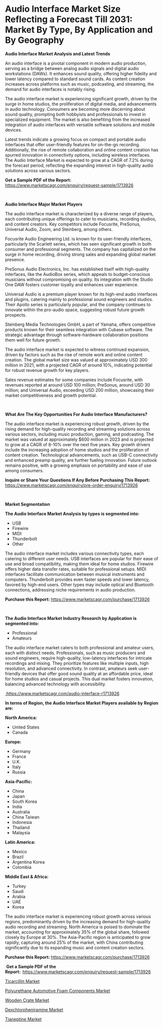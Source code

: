 <p><h1>Audio Interface Market Size Reflecting a Forecast Till 2031: Market By Type, By Application and By Geography</h1></p><p><strong>Audio Interface Market Analysis and Latest Trends</strong></p>
<p><p>An audio interface is a pivotal component in modern audio production, serving as a bridge between analog audio signals and digital audio workstations (DAWs). It enhances sound quality, offering higher fidelity and lower latency compared to standard sound cards. As content creation increases across platforms such as music, podcasting, and streaming, the demand for audio interfaces is notably rising.</p><p>The audio interface market is experiencing significant growth, driven by the surge in home studios, the proliferation of digital media, and advancements in audio technology. Consumers are becoming more discerning about sound quality, prompting both hobbyists and professionals to invest in specialized equipment. The market is also benefiting from the increased integration of audio interfaces with versatile software solutions and mobile devices.</p><p>Latest trends indicate a growing focus on compact and portable audio interfaces that offer user-friendly features for on-the-go recording. Additionally, the rise of remote collaboration and online content creation has spurred innovation in connectivity options, including wireless interfaces. The Audio Interface Market is expected to grow at a CAGR of 7.2% during the forecast period, reflecting the expanding interest in high-quality audio solutions across various sectors.</p></p>
<p><strong>Get a Sample PDF of the Report:&nbsp;</strong> <a href="https://www.marketscagr.com/enquiry/request-sample/1713926?utm_campaign=1282&utm_medium=2&utm_source=Github&utm_content=ia&utm_term=22102024&utm_id=audio-interface">https://www.marketscagr.com/enquiry/request-sample/1713926</a></p>
<p>&nbsp;</p>
<p><strong>Audio Interface Major Market Players</strong></p>
<p><p>The audio interface market is characterized by a diverse range of players, each contributing unique offerings to cater to musicians, recording studios, and content creators. Key competitors include Focusrite, PreSonus, Universal Audio, Zoom, and Steinberg, among others. </p><p>Focusrite Audio Engineering Ltd. is known for its user-friendly interfaces, particularly the Scarlett series, which has seen significant growth in both consumer and professional segments. The company has capitalized on the surge in home recording, driving strong sales and expanding global market presence.</p><p>PreSonus Audio Electronics, Inc. has established itself with high-quality interfaces, like the AudioBox series, which appeals to budget-conscious musicians without compromising on quality. Its integration with the Studio One DAW fosters customer loyalty and enhances user experience. </p><p>Universal Audio is a premium player known for its high-end audio interfaces and plugins, catering mainly to professional sound engineers and studios. Their Apollo series is particularly popular, and the company continues to innovate within the pro-audio space, suggesting robust future growth prospects.</p><p>Steinberg Media Technologies GmbH, a part of Yamaha, offers competitive products known for their seamless integration with Cubase software. The strategic advantage through software-hardware collaboration positions them well for future growth.</p><p>The audio interface market is expected to witness continued expansion, driven by factors such as the rise of remote work and online content creation. The global market size was valued at approximately USD 300 million in 2021, with a projected CAGR of around 10%, indicating potential for robust revenue growth for key players.</p><p>Sales revenue estimates for some companies include Focusrite, with revenues reported at around USD 100 million; PreSonus, around USD 30 million; and Universal Audio, exceeding USD 200 million, showcasing their market competitiveness and growth potential.</p></p>
<p>&nbsp;</p>
<p><strong>What Are The Key Opportunities For Audio Interface Manufacturers?</strong></p>
<p><p>The audio interface market is experiencing robust growth, driven by the rising demand for high-quality recording and streaming solutions across various sectors, including music production, gaming, and podcasting. The market was valued at approximately $600 million in 2023 and is projected to grow at a CAGR of 8-10% over the next five years. Key growth drivers include the increasing adoption of home studios and the proliferation of content creation. Technological advancements, such as USB-C connectivity and enhanced preamp quality, are further fueling innovation. Future outlook remains positive, with a growing emphasis on portability and ease of use among consumers.</p></p>
<p><strong>Inquire or Share Your Questions If Any Before Purchasing This Report:</strong> <a href="https://www.marketscagr.com/enquiry/pre-order-enquiry/1713926?utm_campaign=1282&utm_medium=2&utm_source=Github&utm_content=ia&utm_term=22102024&utm_id=audio-interface">https://www.marketscagr.com/enquiry/pre-order-enquiry/1713926</a></p>
<p>&nbsp;</p>
<p><strong>Market Segmentation</strong></p>
<p><strong>The Audio Interface Market Analysis by types is segmented into:</strong></p>
<p><ul><li>USB</li><li>Firewire</li><li>MIDI</li><li>Thunderbolt</li><li>Other</li></ul></p>
<p><p>The audio interface market includes various connectivity types, each catering to different user needs. USB interfaces are popular for their ease of use and broad compatibility, making them ideal for home studios. Firewire offers higher data transfer rates, suitable for professional setups. MIDI interfaces facilitate communication between musical instruments and computers. Thunderbolt provides even faster speeds and lower latency, favored by high-end users. Other types may include optical and Bluetooth connections, addressing niche requirements in audio production.</p></p>
<p><strong>Purchase this Report:&nbsp;</strong><a href="https://www.marketscagr.com/purchase/1713926?utm_campaign=1282&utm_medium=2&utm_source=Github&utm_content=ia&utm_term=22102024&utm_id=audio-interface">https://www.marketscagr.com/purchase/1713926</a></p>
<p>&nbsp;</p>
<p><strong>The Audio Interface Market Industry Research by Application is segmented into:</strong></p>
<p><ul><li>Professional</li><li>Amateurs</li></ul></p>
<p><p>The audio interface market caters to both professional and amateur users, each with distinct needs. Professionals, such as music producers and sound engineers, require high-quality, low-latency interfaces for intricate recordings and mixing. They prioritize features like multiple inputs, high resolution, and advanced connectivity. In contrast, amateurs seek user-friendly devices that offer good sound quality at an affordable price, ideal for home studios and casual projects. This dual market fosters innovation, balancing advanced technology with accessibility.</p></p>
<p><a href="https://www.marketscagr.com/audio-interface-r1713926?utm_campaign=1282&utm_medium=2&utm_source=Github&utm_content=ia&utm_term=22102024&utm_id=audio-interface">&nbsp;https://www.marketscagr.com/audio-interface-r1713926</a></p>
<p><strong>In terms of Region, the Audio Interface Market Players available by Region are:</strong></p>
<p>
    <p> <strong> North America: </strong>
        <ul>
            <li>United States</li>
            <li>Canada</li>
        </ul>
        </p> 
    <p> <strong> Europe: </strong>
        <ul>
            <li>Germany</li>
            <li>France</li>
            <li>U.K.</li>
            <li>Italy</li>
            <li>Russia</li>
        </ul>
        </p> 
    <p> <strong> Asia-Pacific: </strong>
        <ul>
            <li>China</li>
            <li>Japan</li>
            <li>South Korea</li>
            <li>India</li>
            <li>Australia</li>
            <li>China Taiwan</li>
            <li>Indonesia</li>
            <li>Thailand</li>
            <li>Malaysia</li>
        </ul>
        </p> 
    <p> <strong> Latin America: </strong>
        <ul>
            <li>Mexico</li>
            <li>Brazil</li>
            <li>Argentina Korea</li>
            <li>Colombia</li>
        </ul>
        </p> 
    <p> <strong> Middle East & Africa: </strong>
        <ul>
            <li>Turkey</li>
            <li>Saudi</li>
            <li>Arabia</li>
            <li>UAE</li>
            <li>Korea</li>
        </ul>
    </p>
    </p>
<p><p>The audio interface market is experiencing robust growth across various regions, predominantly driven by the increasing demand for high-quality audio recording and streaming. North America is poised to dominate the market, accounting for approximately 35% of the global share, followed closely by Europe at 30%. The Asia-Pacific region is anticipated to grow rapidly, capturing around 25% of the market, with China contributing significantly due to its expanding music and content creation sectors.</p></p>
<p><strong>Purchase this Report: </strong><a href="https://www.marketscagr.com/purchase/1713926?utm_campaign=1282&utm_medium=2&utm_source=Github&utm_content=ia&utm_term=22102024&utm_id=audio-interface">https://www.marketscagr.com/purchase/1713926</a></p>
<p>&nbsp;<strong>Get a Sample PDF of the Report:&nbsp;&nbsp;</strong><a href="https://www.marketscagr.com/enquiry/request-sample/1713926?utm_campaign=1282&utm_medium=2&utm_source=Github&utm_content=ia&utm_term=22102024&utm_id=audio-interface">https://www.marketscagr.com/enquiry/request-sample/1713926</a></p>
<p><strong></strong></p>
<p><p><a href="https://www.linkedin.com/pulse/ticarcillin-market-size-share-trends-analysis-report-end-use-hospitaldrug-kibyc?utm_campaign=1282&utm_medium=2&utm_source=Github&utm_content=ia&utm_term=22102024&utm_id=audio-interface">Ticarcillin Market</a></p><p><a href="https://github.com/brunafxh5tru/Market-Research-Report-List-1/blob/main/polyurethane-automotive-foam-components-market.md?utm_campaign=1282&utm_medium=2&utm_source=Github&utm_content=ia&utm_term=22102024&utm_id=audio-interface">Polyurethane Automotive Foam Components Market</a></p><p><a href="https://github.com/annicecos4/Market-Research-Report-List-1/blob/main/wooden-crate-market.md?utm_campaign=1282&utm_medium=2&utm_source=Github&utm_content=ia&utm_term=22102024&utm_id=audio-interface">Wooden Crate Market</a></p><p><a href="https://www.linkedin.com/pulse/emerging-opportunities-challenges-global-dexchlorpheniramine-wfuec?utm_campaign=1282&utm_medium=2&utm_source=Github&utm_content=ia&utm_term=22102024&utm_id=audio-interface">Dexchlorpheniramine Market</a></p><p><a href="https://www.linkedin.com/pulse/tianeptine-market-trends-focusing-insight-forecast-analysis-2024-ugjjc?utm_campaign=1282&utm_medium=2&utm_source=Github&utm_content=ia&utm_term=22102024&utm_id=audio-interface">Tianeptine Market</a></p></p>